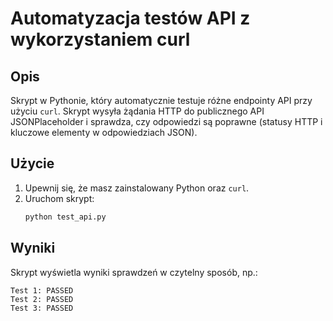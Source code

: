 # Automatyzacja testów API z wykorzystaniem curl

## Opis
Skrypt w Pythonie, który automatycznie testuje różne endpointy API przy użyciu `curl`. Skrypt wysyła żądania HTTP do publicznego API JSONPlaceholder i sprawdza, czy odpowiedzi są poprawne (statusy HTTP i kluczowe elementy w odpowiedziach JSON).

## Użycie
1. Upewnij się, że masz zainstalowany Python oraz `curl`.
2. Uruchom skrypt:
    ```sh
    python test_api.py
    ```

## Wyniki
Skrypt wyświetla wyniki sprawdzeń w czytelny sposób, np.:
```
Test 1: PASSED
Test 2: PASSED
Test 3: PASSED
```